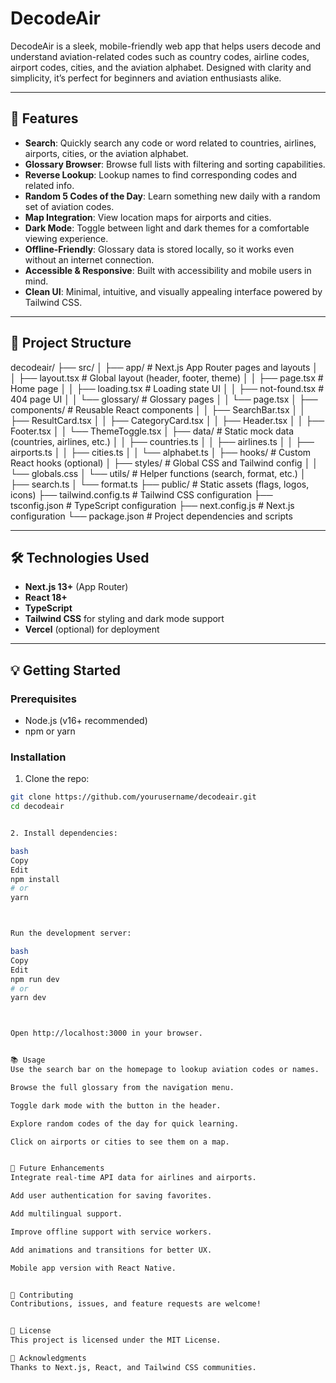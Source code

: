 # DecodeAir

DecodeAir is a sleek, mobile-friendly web app that helps users decode and understand aviation-related codes such as country codes, airline codes, airport codes, cities, and the aviation alphabet. Designed with clarity and simplicity, it’s perfect for beginners and aviation enthusiasts alike.

---

## 🚀 Features

- **Search**: Quickly search any code or word related to countries, airlines, airports, cities, or the aviation alphabet.
- **Glossary Browser**: Browse full lists with filtering and sorting capabilities.
- **Reverse Lookup**: Lookup names to find corresponding codes and related info.
- **Random 5 Codes of the Day**: Learn something new daily with a random set of aviation codes.
- **Map Integration**: View location maps for airports and cities.
- **Dark Mode**: Toggle between light and dark themes for a comfortable viewing experience.
- **Offline-Friendly**: Glossary data is stored locally, so it works even without an internet connection.
- **Accessible & Responsive**: Built with accessibility and mobile users in mind.
- **Clean UI**: Minimal, intuitive, and visually appealing interface powered by Tailwind CSS.

---

## 📁 Project Structure

decodeair/
├── src/
│ ├── app/ # Next.js App Router pages and layouts
│ │ ├── layout.tsx # Global layout (header, footer, theme)
│ │ ├── page.tsx # Home page
│ │ ├── loading.tsx # Loading state UI
│ │ ├── not-found.tsx # 404 page UI
│ │ └── glossary/ # Glossary pages
│ │ └── page.tsx
│ ├── components/ # Reusable React components
│ │ ├── SearchBar.tsx
│ │ ├── ResultCard.tsx
│ │ ├── CategoryCard.tsx
│ │ ├── Header.tsx
│ │ ├── Footer.tsx
│ │ └── ThemeToggle.tsx
│ ├── data/ # Static mock data (countries, airlines, etc.)
│ │ ├── countries.ts
│ │ ├── airlines.ts
│ │ ├── airports.ts
│ │ ├── cities.ts
│ │ └── alphabet.ts
│ ├── hooks/ # Custom React hooks (optional)
│ ├── styles/ # Global CSS and Tailwind config
│ │ └── globals.css
│ └── utils/ # Helper functions (search, format, etc.)
│ ├── search.ts
│ └── format.ts
├── public/ # Static assets (flags, logos, icons)
├── tailwind.config.ts # Tailwind CSS configuration
├── tsconfig.json # TypeScript configuration
├── next.config.js # Next.js configuration
└── package.json # Project dependencies and scripts


---

## 🛠️ Technologies Used

- **Next.js 13+** (App Router)
- **React 18+**
- **TypeScript**
- **Tailwind CSS** for styling and dark mode support
- **Vercel** (optional) for deployment

---

## 💡 Getting Started

### Prerequisites

- Node.js (v16+ recommended)
- npm or yarn

### Installation

1. Clone the repo:

```bash
git clone https://github.com/yourusername/decodeair.git
cd decodeair


2. Install dependencies:

bash
Copy
Edit
npm install
# or
yarn



Run the development server:

bash
Copy
Edit
npm run dev
# or
yarn dev



Open http://localhost:3000 in your browser.


📚 Usage
Use the search bar on the homepage to lookup aviation codes or names.

Browse the full glossary from the navigation menu.

Toggle dark mode with the button in the header.

Explore random codes of the day for quick learning.

Click on airports or cities to see them on a map.


🎯 Future Enhancements
Integrate real-time API data for airlines and airports.

Add user authentication for saving favorites.

Add multilingual support.

Improve offline support with service workers.

Add animations and transitions for better UX.

Mobile app version with React Native.


🤝 Contributing
Contributions, issues, and feature requests are welcome!


📄 License
This project is licensed under the MIT License.

🙏 Acknowledgments
Thanks to Next.js, React, and Tailwind CSS communities.